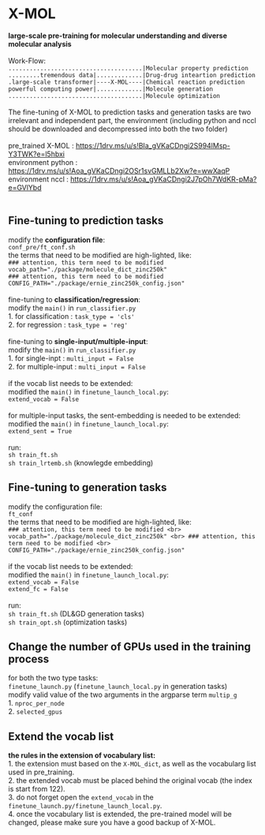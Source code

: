 # X-MOL
**large-scale pre-training for molecular understanding and diverse molecular analysis** <br>
<br>
Work-Flow:<br>
`......................................|Molecular property prediction` <br>
`.........tremendous data|.............|Drug-drug inteartion prediction` <br>
`.large-scale transformer|----X-MOL----|Chemical reaction prediction` <br>
`powerful computing power|.............|Molecule generation` <br>
`......................................|Molecule optimization` <br>
<br>
The fine-tuning of X-MOL to prediction tasks and generation tasks are two irrelevant and independent part, the environment (including python and nccl should be downloaded and decompressed into both the two folder) <br>
<br>
    pre_trained X-MOL : https://1drv.ms/u/s!BIa_gVKaCDngi2S994lMsp-Y3TWK?e=l5hbxi <br>
    environment python : https://1drv.ms/u/s!Aoa_gVKaCDngi2OSr1svGMLLb2Xw?e=wwXaqP <br>
    environment nccl : https://1drv.ms/u/s!Aoa_gVKaCDngi2J7pOh7WdKR-pMa?e=GVlYbd <br>
<br>
## Fine-tuning to prediction tasks
modify the **configuration file**: <br>
    `conf_pre/ft_conf.sh` <br>
the terms that need to be modified are high-lighted, like: <br>
    `### attention, this term need to be modified` <br>
    `vocab_path="./package/molecule_dict_zinc250k"` <br>
    `### attention, this term need to be modified` <br>
    `CONFIG_PATH="./package/ernie_zinc250k_config.json"` <br>
<br>
fine-tuning to **classification/regression**: <br>
modify the `main()` in `run_classifier.py` <br>
    1. for classification : `task_type = 'cls'` <br>
    2. for regression : `task_type = 'reg'` <br>
<br>
fine-tuning to **single-input/multiple-input**: <br>
modify the `main()` in `run_classifier.py` <br>
    1. for single-inpt : `multi_input = False` <br>
    2. for multiple-input : `multi_input = False` <br>
<br>
if the vocab list needs to be extended:<br>
modified the `main()` in `finetune_launch_local.py`: <br>
    `extend_vocab = False` <br>
<br>
for multiple-input tasks, the sent-embedding is needed to be extended:
modified the `main()` in `finetune_launch_local.py`: <br>
    `extend_sent = True` <br>
<br>
run: <br>
    `sh train_ft.sh` <br>
    `sh train_lrtemb.sh` (knowlegde embedding) <br>

## Fine-tuning to generation tasks
modify the configuration file: <br>
    `ft_conf` <br>
the terms that need to be modified are high-lighted, like: <br>
    ```### attention, this term need to be modified <br>
    vocab_path="./package/molecule_dict_zinc250k" <br>
    ### attention, this term need to be modified <br>
    CONFIG_PATH="./package/ernie_zinc250k_config.json"``` <br>
<br>
if the vocab list needs to be extended: <br>
modified the `main()` in `finetune_launch_local.py`: <br>
    `extend_vocab = False` <br>
    `extend_fc = False` <br>
<br>
run: <br>
    `sh train_ft.sh` (DL&GD generation tasks) <br>
    `sh train_opt.sh` (optimization tasks) <br>

## Change the number of GPUs used in the training process
for both the two type tasks: <br>
`finetune_launch.py` (`finetune_launch_local.py` in generation tasks) <br>
modify valid value of the two arguments in the argparse term `multip_g` <br>
    1. `nproc_per_node` <br>
    2. `selected_gpus` <br>

## Extend the vocab list
**the rules in the extension of vocabulary list:** <br>
    1. the extension must based on the `X-MOL_dict`, as well as the vocabularg list used in pre_training. <br>
    2. the extended vocab must be placed behind the original vocab (the index is start from 122). <br>
    3. do not forget open the `extend_vocab` in the `finetune_launch.py/finetune_launch_local.py`. <br>
    4. once the vocabulary list is extended, the pre-trained model will be changed, please make sure you have a good backup of X-MOL. <br>